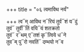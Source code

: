 +++
title = "०६ त्वमाविथ नर्यं"

+++
त्व᳓म् आविथ न᳓रियं तुर्व᳓शं य᳓दुं  
तुवं᳓ तुर्वी᳓तिं वयि᳓यं शतक्रतो  
तुवं᳓ र᳓थम् ए᳓तशं कृ᳓त्विये ध᳓ने  
तुव᳓म् पु᳓रो नवतिं᳓ दम्भयो न᳓व